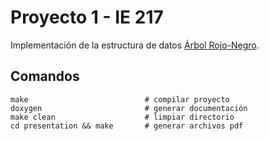 # Proyecto 1 - IE 217
Implementación de la estructura de datos [Árbol Rojo-Negro](https://es.wikipedia.org/wiki/%C3%81rbol_rojo-negro).

## Comandos
```
make                          # compilar proyecto
doxygen                       # generar documentación
make clean                    # limpiar directorio
cd presentation && make       # generar archivos pdf
```
